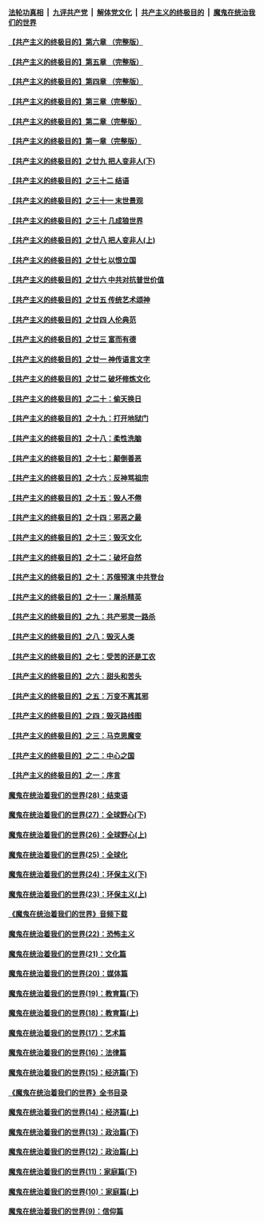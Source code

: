 ####  [法轮功真相](../../../../basic/blob/master/README.md?t=03011114) &nbsp;|&nbsp; [九评共产党](../../../../9ping.md/blob/master/README.md?t=03011114) &nbsp;|&nbsp; [解体党文化](../../../../jtdwh.md/blob/master/README.md?t=03011114)  &nbsp;|&nbsp; [共产主义的终极目的](../../../../gczydzjmd.md/blob/master/README.md?t=03011114) &nbsp;|&nbsp; [魔鬼在统治我们的世界](../../../../mgztzwmdsj.md/blob/master/README.md?t=03011114) 

#### [【共产主义的终极目的】第六章 （完整版）](../pages/nsc422/n11428913.md?t=03011114) 

#### [【共产主义的终极目的】第五章 （完整版）](../pages/nsc422/n11428912.md?t=03011114) 

#### [【共产主义的终极目的】第四章 （完整版）](../pages/nsc422/n11428907.md?t=03011114) 

#### [【共产主义的终极目的】第三章（完整版）](../pages/nsc422/n11428848.md?t=03011114) 

#### [【共产主义的终极目的】第二章（完整版）](../pages/nsc422/n11428831.md?t=03011114) 

#### [【共产主义的终极目的】第一章（完整版）](../pages/nsc422/n11417651.md?t=03011114) 

#### [【共产主义的终极目的】之廿九 把人变非人(下)](../pages/nsc422/n11344140.md?t=03011114) 

#### [【共产主义的终极目的】之三十二 结语](../pages/nsc422/n11360535.md?t=03011114) 

#### [【共产主义的终极目的】之三十一 末世景观](../pages/nsc422/n11351129.md?t=03011114) 

#### [【共产主义的终极目的】之三十 几成狼世界](../pages/nsc422/n11348280.md?t=03011114) 

#### [【共产主义的终极目的】之廿八 把人变非人(上)](../pages/nsc422/n11340492.md?t=03011114) 

#### [【共产主义的终极目的】之廿七 以恨立国](../pages/nsc422/n11336944.md?t=03011114) 

#### [【共产主义的终极目的】之廿六 中共对抗普世价值](../pages/nsc422/n11324785.md?t=03011114) 

#### [【共产主义的终极目的】之廿五 传统艺术颂神](../pages/nsc422/n11296396.md?t=03011114) 

#### [【共产主义的终极目的】之廿四 人伦典范](../pages/nsc422/n11296397.md?t=03011114) 

#### [【共产主义的终极目的】之廿三 富而有德](../pages/nsc422/n11283598.md?t=03011114) 

#### [【共产主义的终极目的】之廿一 神传语言文字](../pages/nsc422/n11263265.md?t=03011114) 

#### [【共产主义的终极目的】之廿二 破坏修炼文化](../pages/nsc422/n11245728.md?t=03011114) 

#### [【共产主义的终极目的】之二十：偷天换日](../pages/nsc422/n11238846.md?t=03011114) 

#### [【共产主义的终极目的】之十九：打开地狱门](../pages/nsc422/n11206376.md?t=03011114) 

#### [【共产主义的终极目的】之十八：柔性洗脑](../pages/nsc422/n11199994.md?t=03011114) 

#### [【共产主义的终极目的】之十七：颠倒善恶](../pages/nsc422/n11179782.md?t=03011114) 

#### [【共产主义的终极目的】之十六：反神骂祖宗](../pages/nsc422/n11166798.md?t=03011114) 

#### [【共产主义的终极目的】之十五：毁人不倦](../pages/nsc422/n11166792.md?t=03011114) 

#### [【共产主义的终极目的】之十四：邪恶之最](../pages/nsc422/n11150249.md?t=03011114) 

#### [【共产主义的终极目的】之十三：毁灭文化](../pages/nsc422/n11135227.md?t=03011114) 

#### [【共产主义的终极目的】之十二：破坏自然](../pages/nsc422/n11135214.md?t=03011114) 

#### [【共产主义的终极目的】之十：苏俄预演 中共登台](../pages/nsc422/n11118424.md?t=03011114) 

#### [【共产主义的终极目的】之十一：屠杀精英](../pages/nsc422/n11118442.md?t=03011114) 

#### [【共产主义的终极目的】之九：共产邪灵一路杀](../pages/nsc422/n11114139.md?t=03011114) 

#### [【共产主义的终极目的】之八：毁灭人类](../pages/nsc422/n11108503.md?t=03011114) 

#### [【共产主义的终极目的】之七：受苦的还是工农](../pages/nsc422/n11101809.md?t=03011114) 

#### [【共产主义的终极目的】之六：甜头和苦头](../pages/nsc422/n11096971.md?t=03011114) 

#### [【共产主义的终极目的】之五：万变不离其邪](../pages/nsc422/n11091285.md?t=03011114) 

#### [【共产主义的终极目的】之四：毁灭路线图](../pages/nsc422/n11086284.md?t=03011114) 

#### [【共产主义的终极目的】之三：马克思魔变](../pages/nsc422/n11061941.md?t=03011114) 

#### [【共产主义的终极目的】之二：中心之国](../pages/nsc422/n11047728.md?t=03011114) 

#### [【共产主义的终极目的】之一：序言](../pages/nsc422/n11086077.md?t=03011114) 

#### [魔鬼在统治着我们的世界(28)：结束语](../pages/nsc422/n10936246.md?t=03011114) 

#### [魔鬼在统治着我们的世界(27)：全球野心(下)](../pages/nsc422/n10928319.md?t=03011114) 

#### [魔鬼在统治着我们的世界(26)：全球野心(上)](../pages/nsc422/n10900318.md?t=03011114) 

#### [魔鬼在统治着我们的世界(25)：全球化](../pages/nsc422/n10788205.md?t=03011114) 

#### [魔鬼在统治着我们的世界(24)：环保主义(下)](../pages/nsc422/n10695307.md?t=03011114) 

#### [魔鬼在统治着我们的世界(23)：环保主义(上)](../pages/nsc422/n10688613.md?t=03011114) 

#### [《魔鬼在统治着我们的世界》音频下载](../pages/nsc422/n10635553.md?t=03011114) 

#### [魔鬼在统治着我们的世界(22)：恐怖主义](../pages/nsc422/n10614727.md?t=03011114) 

#### [魔鬼在统治着我们的世界(21)：文化篇](../pages/nsc422/n10597706.md?t=03011114) 

#### [魔鬼在统治着我们的世界(20)：媒体篇](../pages/nsc422/n10586579.md?t=03011114) 

#### [魔鬼在统治着我们的世界(19)：教育篇(下)](../pages/nsc422/n10564808.md?t=03011114) 

#### [魔鬼在统治着我们的世界(18)：教育篇(上)](../pages/nsc422/n10526970.md?t=03011114) 

#### [魔鬼在统治着我们的世界(17)：艺术篇](../pages/nsc422/n10499093.md?t=03011114) 

#### [魔鬼在统治着我们的世界(16)：法律篇](../pages/nsc422/n10485969.md?t=03011114) 

#### [魔鬼在统治着我们的世界(15)：经济篇(下)](../pages/nsc422/n10469975.md?t=03011114) 

#### [《魔鬼在统治着我们的世界》全书目录](../pages/nsc422/n10464261.md?t=03011114) 

#### [魔鬼在统治着我们的世界(14)：经济篇(上)](../pages/nsc422/n10457370.md?t=03011114) 

#### [魔鬼在统治着我们的世界(13)：政治篇(下)](../pages/nsc422/n10448270.md?t=03011114) 

#### [魔鬼在统治着我们的世界(12)：政治篇(上)](../pages/nsc422/n10444576.md?t=03011114) 

#### [魔鬼在统治着我们的世界(11)：家庭篇(下)](../pages/nsc422/n10440961.md?t=03011114) 

#### [魔鬼在统治着我们的世界(10)：家庭篇(上)](../pages/nsc422/n10435448.md?t=03011114) 

#### [魔鬼在统治着我们的世界(9)：信仰篇](../pages/nsc422/n10432159.md?t=03011114) 

